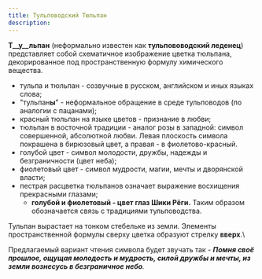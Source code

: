 ```yaml
---
title: Тульповодский Тюльпан
description: 
---
```


**Т__у__льпан** (неформально известен как **тульпововодский леденец**) представляет собой схематичное изображение цветка тюльпана, декорированное под пространственную формулу химического вещества. 
  * тульпа и тюльпан - созвучные в русском, английском и иных языках слова;
  * "тульпан**ы**" - неформальное обращение в среде тульповодов (по аналогии с пацанами);
  * красный тюльпан на языке цветов - признание в любви;
  * тюльпан в восточной традиции - аналог розы в западной: символ совершенной, абсолютной любви.
Левая плоскость символа покрашена в бирюзовый цвет, а правая - в фиолетово-красный.
  * голубой цвет - символ молодости, дружбы, надежды и безграничности (цвет неба);
  * фиолетовый цвет - символ мудрости, магии, мечты и дворянской власти;
  * пестрая расцветка тюльпанов означает выражение восхищения прекрасными глазами;
    * **голубой и фиолетовый - цвет глаз Шики Рёги.** Таким образом обозначается связь с традициями тульповодства.

Тульпан вырастает на тонком стебельке из земли.  Элементы пространственной формулы сверху цветка образуют стрелку **вверх**.\\

Предлагаемый вариант чтения символа будет звучать так - _**Помня своё прошлое, ощущая молодость и мудрость, силой дружбы и мечты, из земли вознесусь в безграничное небо**._
